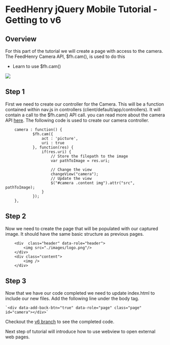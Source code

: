 # FeedHenry jQuery Mobile Tutorial - Getting to v6

## Overview
For this part of the tutorial we will create a page with access to the camera. The FeedHenry Camera API, $fh.cam(), is used to do this

* Learn to use $fh.cam()

![](https://github.com/feedhenry/FH-Training-App-JQM/raw/master/docs/CameraView.png)


## Step 1
First we need to create our controller for the Camera. This will be a function contained within nav.js in controllers (client/default/app/controllers). It will contain a call to the $fh.cam() API call. you can read more about the camera API [here](http://docs.feedhenry.com/api-reference/camera/). The following code is used to create our camera controller.

		camera : function() {
				$fh.cam({
					act : 'picture',
					uri : true
				}, function(res) {
					if(res.uri) {
						// Store the filepath to the image
						var pathToImage = res.uri;

						// Change the view
						changeView("camera");
						// Update the view
						$("#camera .content img").attr("src", pathToImage);
					}
				});
		},



## Step 2
Now we need to create the page that will be populated with our captured image. It should have the same basic structure as previous pages.

		<div  class="header" data-role="header">
			<img src="./images/logo.png"/>
		</div>
		<div class="content">
			<img />
		</div>


## Step 3
Now that we have our code completed we need to update index.html to include our new files. Add the following line under the body tag.

	`<div data-add-back-btn="true" data-role="page" class="page" id="camera"></div>`

Checkout the [v6 branch](https://github.com/feedhenry/FH-Training-App-JQM/tree/v6) to see the completed code.

Next step of tutorial will introduce how to use webview to open external web pages.

